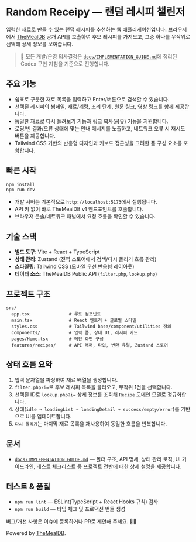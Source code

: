 # Random Receipy — 랜덤 레시피 챌린저

입력한 재료로 만들 수 있는 랜덤 레시피를 추천하는 웹 애플리케이션입니다. 브라우저에서 [TheMealDB](https://www.themealdb.com/) 공개 API를 호출하여 후보 레시피를 가져오고, 그중 하나를 무작위로 선택해 상세 정보를 보여줍니다.

> 🔎 모든 개발/운영 의사결정은 [`docs/IMPLEMENTATION_GUIDE.md`](docs/IMPLEMENTATION_GUIDE.md)에 정리된 Codex 구현 지침을 기준으로 진행합니다.

## 주요 기능

- 쉼표로 구분한 재료 목록을 입력하고 Enter/버튼으로 검색할 수 있습니다.
- 선택된 레시피의 썸네일, 재료/계량, 조리 단계, 원문 링크, 영상 링크를 함께 제공합니다.
- 동일한 재료로 다시 돌려보기 기능과 링크 복사(공유) 기능을 지원합니다.
- 로딩/빈 결과/오류 상태에 맞는 안내 메시지를 노출하고, 네트워크 오류 시 재시도 버튼을 제공합니다.
- Tailwind CSS 기반의 반응형 디자인과 키보드 접근성을 고려한 폼 구성 요소를 포함합니다.

## 빠른 시작

```bash
npm install
npm run dev
```

- 개발 서버는 기본적으로 `http://localhost:5173`에서 실행됩니다.
- API 키 없이 바로 TheMealDB v1 엔드포인트를 호출합니다.
- 브라우저 콘솔/네트워크 패널에서 요청 흐름을 확인할 수 있습니다.

## 기술 스택

- **빌드 도구**: Vite + React + TypeScript
- **상태 관리**: Zustand (전역 스토어에서 검색/다시 돌리기 흐름 관리)
- **스타일링**: Tailwind CSS (모바일 우선 반응형 레이아웃)
- **데이터 소스**: TheMealDB Public API (`filter.php`, `lookup.php`)

## 프로젝트 구조

```
src/
  app.tsx               # 루트 컴포넌트
  main.tsx              # React 엔트리 + 글로벌 스타일
  styles.css            # Tailwind base/component/utilities 정의
  components/           # 입력 폼, 상태 UI, 레시피 카드
  pages/Home.tsx        # 메인 화면 구성
  features/recipes/     # API 래퍼, 타입, 변환 유틸, Zustand 스토어
```

## 상태 흐름 요약

1. 입력 문자열을 파싱하여 재료 배열을 생성합니다.
2. `filter.php?i=`로 후보 레시피 목록을 불러오고, 무작위 1건을 선택합니다.
3. 선택된 ID로 `lookup.php?i=` 상세 정보를 조회해 `Recipe` 도메인 모델로 정규화합니다.
4. 상태(`idle → loadingList → loadingDetail → success/empty/error`)를 기반으로 UI를 업데이트합니다.
5. `다시 돌리기`는 마지막 재료 목록을 재사용하여 동일한 흐름을 반복합니다.

## 문서

- [`docs/IMPLEMENTATION_GUIDE.md`](docs/IMPLEMENTATION_GUIDE.md) — 폴더 구조, API 명세, 상태 관리 로직, UI 가이드라인, 테스트 체크리스트 등 프로젝트 전반에 대한 상세 설명을 제공합니다.

## 테스트 & 품질

- `npm run lint` — ESLint(TypeScript + React Hooks 규칙) 검사
- `npm run build` — 타입 체크 및 프로덕션 번들 생성

버그/개선 사항은 이슈에 등록하거나 PR로 제안해 주세요. 🧑‍🍳

Powered by [TheMealDB](https://www.themealdb.com/).
